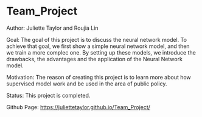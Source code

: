 # Team_Project
Author: Juliette Taylor and Roujia Lin

Goal: The goal of this project is to discuss the neural network model. To achieve that goal, we first show a simple neural network model, and then we train a more complec one. By setting up these models, we introduce the drawbacks, the advantages and the application of the Neural Network model.

Motivation: The reason of creating this project is to learn more about how supervised model work and be used in the area of public policy.

Status: This project is completed.

Github Page: https://juliettetaylor.github.io/Team_Project/
